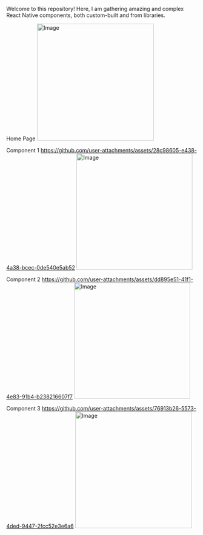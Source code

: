 Welcome to this repository! Here, I am gathering amazing and complex React Native components, both custom-built and from libraries.

Home Page
<img width="308" alt="Image" src="https://github.com/user-attachments/assets/c8e782cc-6ea3-461e-aaae-e89589a0f6e5" />

Component 1
https://github.com/user-attachments/assets/28c98605-e438-4a38-bcec-0de540e5ab52
<img width="306" alt="Image" src="https://github.com/user-attachments/assets/b6d74335-4f5c-487b-95b8-7dae9bc1f260" />

Component 2
https://github.com/user-attachments/assets/dd895e51-41f1-4e83-91b4-b238216607f7
<img width="306" alt="Image" src="https://github.com/user-attachments/assets/d1922872-6186-45bb-a759-a30da2654ff7" />

Component 3
https://github.com/user-attachments/assets/76913b26-5573-4ded-9447-2fcc52e3e6a6
<img width="307" alt="Image" src="https://github.com/user-attachments/assets/c79b4735-cc1c-4633-b06b-3f54d9f4d28d" />
